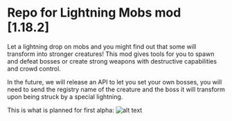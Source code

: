 # Repo for Lightning Mobs mod [1.18.2]

Let a lightning drop on mobs and you might find out that some will transform into stronger creatures! This mod gives tools for you to spawn and defeat bosses or create strong weapons with destructive capabilities and crowd control.

In the future, we will release an API to let you set your own bosses, you will need to send the registry name of the creature and the boss it will transform upon being struck by a special lightning.

This is what is planned for first alpha:
![alt text](https://i.ibb.co/Mc31Jxq/Mod-Planification-Alpha.png)
